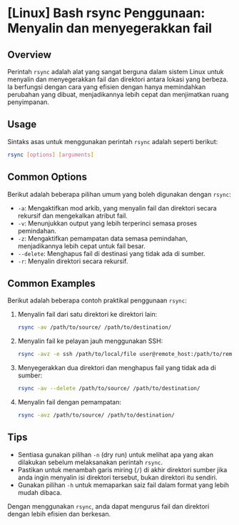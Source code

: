 # [Linux] Bash rsync Penggunaan: Menyalin dan menyegerakkan fail

## Overview
Perintah `rsync` adalah alat yang sangat berguna dalam sistem Linux untuk menyalin dan menyegerakkan fail dan direktori antara lokasi yang berbeza. Ia berfungsi dengan cara yang efisien dengan hanya memindahkan perubahan yang dibuat, menjadikannya lebih cepat dan menjimatkan ruang penyimpanan.

## Usage
Sintaks asas untuk menggunakan perintah `rsync` adalah seperti berikut:

```bash
rsync [options] [arguments]
```

## Common Options
Berikut adalah beberapa pilihan umum yang boleh digunakan dengan `rsync`:

- `-a`: Mengaktifkan mod arkib, yang menyalin fail dan direktori secara rekursif dan mengekalkan atribut fail.
- `-v`: Menunjukkan output yang lebih terperinci semasa proses pemindahan.
- `-z`: Mengaktifkan pemampatan data semasa pemindahan, menjadikannya lebih cepat untuk fail besar.
- `--delete`: Menghapus fail di destinasi yang tidak ada di sumber.
- `-r`: Menyalin direktori secara rekursif.

## Common Examples
Berikut adalah beberapa contoh praktikal penggunaan `rsync`:

1. Menyalin fail dari satu direktori ke direktori lain:
   ```bash
   rsync -av /path/to/source/ /path/to/destination/
   ```

2. Menyalin fail ke pelayan jauh menggunakan SSH:
   ```bash
   rsync -avz -e ssh /path/to/local/file user@remote_host:/path/to/remote/directory/
   ```

3. Menyegerakkan dua direktori dan menghapus fail yang tidak ada di sumber:
   ```bash
   rsync -av --delete /path/to/source/ /path/to/destination/
   ```

4. Menyalin fail dengan pemampatan:
   ```bash
   rsync -avz /path/to/source/ /path/to/destination/
   ```

## Tips
- Sentiasa gunakan pilihan `-n` (dry run) untuk melihat apa yang akan dilakukan sebelum melaksanakan perintah `rsync`.
- Pastikan untuk menambah garis miring (`/`) di akhir direktori sumber jika anda ingin menyalin isi direktori tersebut, bukan direktori itu sendiri.
- Gunakan pilihan `-h` untuk memaparkan saiz fail dalam format yang lebih mudah dibaca. 

Dengan menggunakan `rsync`, anda dapat mengurus fail dan direktori dengan lebih efisien dan berkesan.